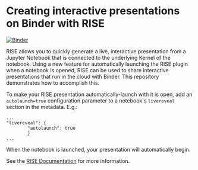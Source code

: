 # Creating interactive presentations on Binder with RISE

[![Binder](http://mybinder.org/badge.svg)](http://mybinder.org/v2/gh/samaloney/rhessi17/master?filepath=index.ipynb)

RISE allows you to quickly generate a live, interactive presentation from a
Jupyter Notebook that is connected to the underlying Kernel of the notebook.
Using a new feature for automatically launching
the RISE plugin when a notebook is opened, RISE can be used to share interactive
presentations that run in the cloud with Binder.
This repository demonstrates how to accomplish this.

To make your RISE presentation automatically-launch with it is open,
add an `autolaunch=true` configuration
parameter to a notebook's `livereveal` section in the
metadata. E.g.:

```
...
"livereveal": {
        "autolaunch": true
        }
...
```

When the notebook is launched, your
presentation will automatically begin.

See the [RISE Documentation](https://damianavila.github.io/RISE/)
for more information.
